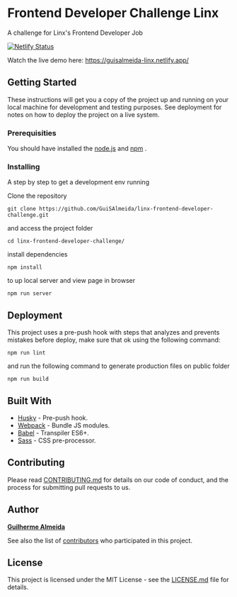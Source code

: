 # Frontend Developer Challenge Linx

A challenge for Linx's Frontend Developer Job

[![Netlify Status](https://api.netlify.com/api/v1/badges/419e83c7-d6df-4f45-b7d9-2cac88c7743e/deploy-status)](https://app.netlify.com/sites/challenge-linx/deploys)

Watch the live demo here: https://guisalmeida-linx.netlify.app/

## Getting Started

These instructions will get you a copy of the project up and running on your local machine for development and testing purposes. See deployment for notes on how to deploy the project on a live system.

### Prerequisities

You should have installed the [node.js](https://nodejs.org/en/) and [npm](https://www.npmjs.com/) .

### Installing

A step by step to get a development env running

Clone the repository

```
git clone https://github.com/GuiSAlmeida/linx-frontend-developer-challenge.git
```

and access the project folder

```
cd linx-frontend-developer-challenge/
```
install dependencies

```
npm install
```

to up local server and view page in browser
```
npm run server
```

## Deployment

This project uses a pre-push hook with steps that analyzes and prevents mistakes before deploy,
make sure that ok using the following command:
```
npm run lint
```
and run the following command to generate production files on public folder
```
npm run build
```

## Built With

* [Husky](https://github.com/typicode/husky) - Pre-push hook.
* [Webpack](https://webpack.js.org/) - Bundle JS modules.
* [Babel](https://babeljs.io/) - Transpiler ES6+.
* [Sass](https://sass-lang.com/) - CSS pre-processor.

## Contributing

Please read [CONTRIBUTING.md](CONTRIBUTING.md) for details on our code of conduct, and the process for submitting pull requests to us.

## Author

[**Guilherme Almeida**](https://guisalmeida.com)

See also the list of [contributors](https://github.com/GuiSAlmeida/linx-frontend-developer-challenge/contributors) who participated in this project.

## License

This project is licensed under the MIT License - see the [LICENSE.md](LICENSE.md) file for details.
